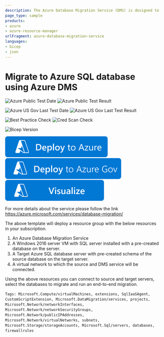 ```yaml
---
description: The Azure Database Migration Service (DMS) is designed to streamline the process of migrating on-premises databases to Azure. DMS will simplify the migration of existing on-premises SQL Server and Oracle databases to Azure SQL Database, Azure SQL Managed Instance or Microsoft SQL Server in an Azure Virtual Machine. This template would deploy an instance of Azure Database Migration service, an Azure VM with SQL server installed on it which will act as a Source server with pre created database on it and a Target Azure SQL DB server which will have a pre-created schema of the database to be migrated from Source to Target server. The template will also deploy the required resources like NIC, vnet etc for supporting the Source VM, DMS service and Target server.
page_type: sample
products:
- azure
- azure-resource-manager
urlFragment: azure-database-migration-service
languages:
- bicep
- json
---
```

# Migrate to Azure SQL database using Azure DMS

![Azure Public Test Date](https://azurequickstartsservice.blob.core.windows.net/badges/quickstarts/microsoft.datamigration/azure-database-migration-service/PublicLastTestDate.svg)
![Azure Public Test Result](https://azurequickstartsservice.blob.core.windows.net/badges/quickstarts/microsoft.datamigration/azure-database-migration-service/PublicDeployment.svg)

![Azure US Gov Last Test Date](https://azurequickstartsservice.blob.core.windows.net/badges/quickstarts/microsoft.datamigration/azure-database-migration-service/FairfaxLastTestDate.svg)
![Azure US Gov Last Test Result](https://azurequickstartsservice.blob.core.windows.net/badges/quickstarts/microsoft.datamigration/azure-database-migration-service/FairfaxDeployment.svg)

![Best Practice Check](https://azurequickstartsservice.blob.core.windows.net/badges/quickstarts/microsoft.datamigration/azure-database-migration-service/BestPracticeResult.svg)
![Cred Scan Check](https://azurequickstartsservice.blob.core.windows.net/badges/quickstarts/microsoft.datamigration/azure-database-migration-service/CredScanResult.svg)

![Bicep Version](https://azurequickstartsservice.blob.core.windows.net/badges/quickstarts/microsoft.datamigration/azure-database-migration-service/BicepVersion.svg)

[![Deploy To Azure](https://raw.githubusercontent.com/Azure/azure-quickstart-templates/master/1-CONTRIBUTION-GUIDE/images/deploytoazure.svg?sanitize=true)](https://portal.azure.com/#create/Microsoft.Template/uri/https%3A%2F%2Fraw.githubusercontent.com%2FAzure%2Fazure-quickstart-templates%2Fmaster%2Fquickstarts%2Fmicrosoft.datamigration%2Fazure-database-migration-service%2Fazuredeploy.json)
[![Deploy To Azure US Gov](https://raw.githubusercontent.com/Azure/azure-quickstart-templates/master/1-CONTRIBUTION-GUIDE/images/deploytoazuregov.svg?sanitize=true)](https://portal.azure.us/#create/Microsoft.Template/uri/https%3A%2F%2Fraw.githubusercontent.com%2FAzure%2Fazure-quickstart-templates%2Fmaster%2Fquickstarts%2Fmicrosoft.datamigration%2Fazure-database-migration-service%2Fazuredeploy.json)
[![Visualize](https://raw.githubusercontent.com/Azure/azure-quickstart-templates/master/1-CONTRIBUTION-GUIDE/images/visualizebutton.svg?sanitize=true)](http://armviz.io/#/?load=https%3A%2F%2Fraw.githubusercontent.com%2FAzure%2Fazure-quickstart-templates%2Fmaster%2Fquickstarts%2Fmicrosoft.datamigration%2Fazure-database-migration-service%2Fazuredeploy.json)

For more details about the service please follow the link https://azure.microsoft.com/services/database-migration/

The above template will deploy a resource group with the below resources in your subscription.
1) An Azure Database Migration Service
2) A Windows 2016 server VM with SQL server installed with a pre-created database on the server.
3) A Target Azure SQL database server with pre-created schema of the source database on the target server.
4) A virtual network to which the source and DMS service will be connected.

Using the above resources you can connect to source and target servers, select the databases to migrate and run an end-to-end migration.

`Tags: Microsoft.Compute/virtualMachines, extensions, SqlIaaSAgent, CustomScriptExtension, Microsoft.DataMigration/services, projects, Microsoft.Network/networkInterfaces, Microsoft.Network/networkSecurityGroups, Microsoft.Network/publicIPAddresses, Microsoft.Network/virtualNetworks, subnets, Microsoft.Storage/storageAccounts, Microsoft.Sql/servers, databases, firewallrules`
